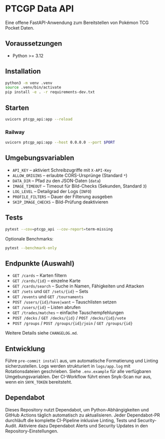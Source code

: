# PTCGP Data API

Eine offene FastAPI-Anwendung zum Bereitstellen von Pokémon TCG Pocket Daten.

## Voraussetzungen
- Python >= 3.12

## Installation
```bash
python3 -m venv .venv
source .venv/bin/activate
pip install -e . -r requirements-dev.txt
```

## Starten
```bash
uvicorn ptcgp_api:app --reload
```

### Railway
```bash
uvicorn ptcgp_api:app --host 0.0.0.0 --port $PORT
```

## Umgebungsvariablen
- `API_KEY` – aktiviert Schreibzugriffe mit `X-API-Key`
- `ALLOW_ORIGINS` – erlaubte CORS-Ursprünge (Standard `*`)
- `DATA_DIR` – Pfad zu den JSON-Daten (`data`)
- `IMAGE_TIMEOUT` – Timeout für Bild-Checks (Sekunden, Standard `3`)
- `LOG_LEVEL` – Detailgrad der Logs (`INFO`)
- `PROFILE_FILTERS` – Dauer der Filterung ausgeben
- `SKIP_IMAGE_CHECKS` – Bild-Prüfung deaktivieren

## Tests
```bash
pytest --cov=ptcgp_api --cov-report=term-missing
```
Optionale Benchmarks:
```bash
pytest --benchmark-only
```

## Endpunkte (Auswahl)
- `GET /cards` – Karten filtern
- `GET /cards/{id}` – einzelne Karte
- `GET /cards/search` – Suche in Namen, Fähigkeiten und Attacken
- `GET /sets` und `GET /sets/{id}` – Sets
- `GET /events` und `GET /tournaments`
- `POST /users/{id}/have|want` – Tauschlisten setzen
- `GET /users/{id}` – Listen abrufen
- `GET /trades/matches` – einfache Tauschempfehlungen
- `POST /decks` / `GET /decks/{id}` / `POST /decks/{id}/vote`
- `POST /groups` / `POST /groups/{id}/join` / `GET /groups/{id}`

Weitere Details siehe `CHANGELOG.md`.

## Entwicklung
Führe `pre-commit install` aus, um automatische Formatierung und Linting sicherzustellen.
Logs werden strukturiert in `logs/app.log` mit Rotationsdateien geschrieben.
Siehe `.env.example` für alle verfügbaren Umgebungsvariablen.
Der CI-Workflow führt einen Snyk-Scan nur aus, wenn ein `SNYK_TOKEN` bereitsteht.

## Dependabot
Dieses Repository nutzt Dependabot, um Python-Abhängigkeiten und GitHub Actions
täglich automatisch zu aktualisieren. Jeder Dependabot-PR durchläuft die
komplette CI-Pipeline inklusive Linting, Tests und Security-Audit. Aktiviere
dazu Dependabot Alerts und Security Updates in den Repository-Einstellungen.
